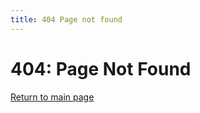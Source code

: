 ```yaml
---
title: 404 Page not found
---
```


# 404: Page Not Found

[Return to main page](https://www.adrianself.me)
